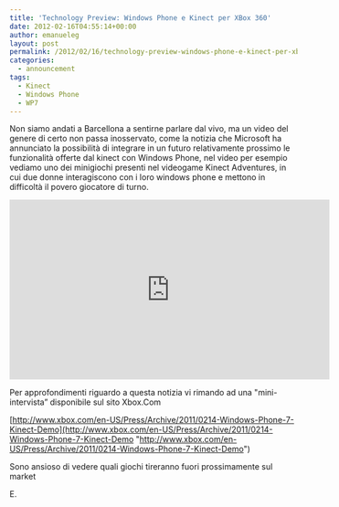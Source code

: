 ```yaml
---
title: 'Technology Preview: Windows Phone e Kinect per XBox 360'
date: 2012-02-16T04:55:14+00:00
author: emanueleg
layout: post
permalink: /2012/02/16/technology-preview-windows-phone-e-kinect-per-xbox-360/
categories:
  - announcement
tags:
  - Kinect
  - Windows Phone
  - WP7
---
```

Non siamo andati a Barcellona a sentirne parlare dal vivo, ma un video del genere di certo non passa inosservato, come la notizia che Microsoft ha annunciato la possibilità di integrare in un futuro relativamente prossimo le funzionalità offerte dal kinect con Windows Phone, nel video per esempio vediamo uno dei minigiochi presenti nel videogame Kinect Adventures, in cui due donne interagiscono con i loro windows phone e mettono in difficoltà il povero giocatore di turno.

<iframe width="560" height="315" src="https://www.youtube.com/embed/WT5O3QHIJxY" frameborder="0" allowfullscreen></iframe>

Per approfondimenti riguardo a questa notizia vi rimando ad una "mini-intervista” disponibile sul sito Xbox.Com

[http://www.xbox.com/en-US/Press/Archive/2011/0214-Windows-Phone-7-Kinect-Demo](http://www.xbox.com/en-US/Press/Archive/2011/0214-Windows-Phone-7-Kinect-Demo "http://www.xbox.com/en-US/Press/Archive/2011/0214-Windows-Phone-7-Kinect-Demo")

Sono ansioso di vedere quali giochi tireranno fuori prossimamente sul market 

E.